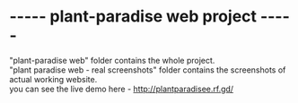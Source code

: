 # ----- plant-paradise web project -----
"plant-paradise web" folder contains the whole project.<br>
"plant paradise web - real screenshots" folder contains the screenshots of actual working website. <br>
you can see the live demo here - http://plantparadisee.rf.gd/
